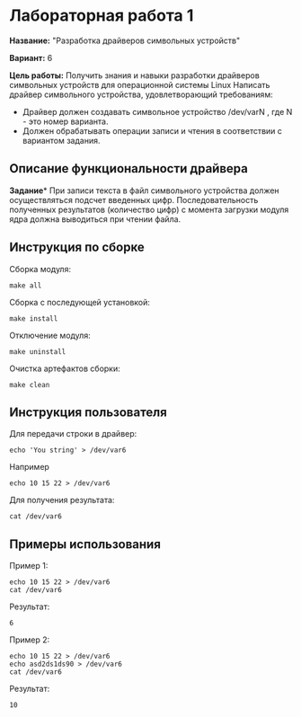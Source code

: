 # Лабораторная работа 1

**Название:** "Разработка драйверов символьных устройств"

**Вариант:** 6

**Цель работы:** Получить знания и навыки разработки драйверов символьных устройств для операционной системы Linux
Написать драйвер символьного устройства, удовлетворающий требованиям:
* Драйвер должен создавать символьное устройство /dev/varN , где N - это номер варианта.
* Должен обрабатывать операции записи и чтения в соответствии с вариантом задания.
## Описание функциональности драйвера
**Задание***
При записи текста в файл символьного устройства должен осуществляться подсчет введенных цифр. Последовательность полученных результатов (количество цифр) с момента загрузки модуля ядра должна выводиться при чтении файла.

## Инструкция по сборке

Сборка модуля:

```
make all
```

Сборка с последующей установкой:

```
make install
```

Отключение модуля:

```
make uninstall
```

Очистка артефактов сборки:

```
make clean
```

## Инструкция пользователя

Для передачи строки в драйвер:

```
echo 'You string' > /dev/var6
```

Например

```
echo 10 15 22 > /dev/var6
```

Для получения результата:

```
cat /dev/var6
```

## Примеры использования

Пример 1:

```
echo 10 15 22 > /dev/var6
cat /dev/var6
```

Результат:

```
6
```

Пример 2:

```
echo 10 15 22 > /dev/var6
echo asd2ds1ds90 > /dev/var6
cat /dev/var6
```

Результат:

```
10
```
